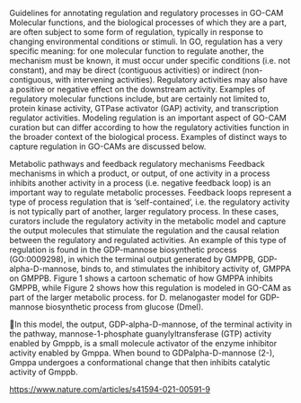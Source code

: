 Guidelines for annotating regulation and regulatory
processes in GO-CAM
Molecular functions, and the biological processes of which they are a part, are often subject to
some form of regulation, typically in response to changing environmental conditions or stimuli.
In GO, regulation has a very specific meaning: for one molecular function to regulate another,
the mechanism must be known, it must occur under specific conditions (i.e. not constant),
and may be direct (contiguous activities) or indirect (non-contiguous, with intervening
activities). Regulatory activities may also have a positive or negative effect on the
downstream activity.
Examples of regulatory molecular functions include, but are certainly not limited to, protein
kinase activity, GTPase activator (GAP) activity, and transcription regulator activities.
Modeling regulation is an important aspect of GO-CAM curation but can differ according to how
the regulatory activities function in the broader context of the biological process.
Examples of distinct ways to capture regulation in GO-CAMs are discussed below.

Metabolic pathways and feedback regulatory mechanisms
Feedback mechanisms in which a product, or output, of one activity in a process inhibits another
activity in a process (i.e. negative feedback loop) is an important way to regulate metabolic
processes.
Feedback loops represent a type of process regulation that is ‘self-contained’, i.e. the regulatory
activity is not typically part of another, larger regulatory process.
In these cases, curators include the regulatory activity in the metabolic model and capture the
output molecules that stimulate the regulation and the causal relation between the regulatory
and regulated activities.
An example of this type of regulation is found in the GDP-mannose biosynthetic process
(GO:0009298), in which the terminal output generated by GMPPB, GDP-alpha-D-mannose,
binds to, and stimulates the inhibitory activity of, GMPPA on GMPPB.
Figure 1 shows a cartoon schematic of how GMPPA inhibits GMPPB, while Figure 2 shows how
this regulation is modeled in GO-CAM as part of the larger metabolic process. for D.
melanogaster model for GDP-mannose biosynthetic process from glucose (Dmel).

In this model, the output, GDP-alpha-D-mannose, of the terminal activity in the pathway,
mannose-1-phosphate guanylyltransferase (GTP) activity enabled by Gmppb, is a small
molecule activator of the enzyme inhibitor activity enabled by Gmppa. When bound to GDPalpha-D-mannose (2-), Gmppa undergoes a conformational change that then inhibits catalytic
activity of Gmppb.

https://www.nature.com/articles/s41594-021-00591-9

